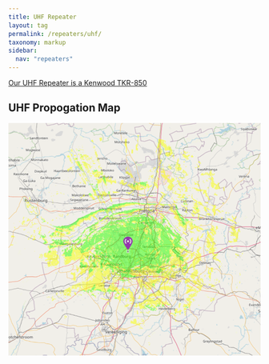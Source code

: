 ```yaml
---
title: UHF Repeater
layout: tag
permalink: /repeaters/uhf/
taxonomy: markup
sidebar:
  nav: "repeaters"
---
```


<a href="https://www.kenwood.com/india/com/lmr/tkr-750_850/spec.html" target="_blank">Our UHF Repeater is a Kenwood TKR-850</a>

UHF Propogation Map
---
![Bryanston  Highsite](/assets/images/repeaters/uhf-propogation.png)